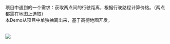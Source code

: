 项目中遇到的一个需求：获取两点间的行驶距离，根据行驶路程计算价格。（两点都需在地图上选取）<br>
本Demo从项目中单独抽离出来，基于高德地图开发。<br>
<br>
<br>
![](https://github.com/adzcsx2/MapRoute/blob/master/images/images.gif)
